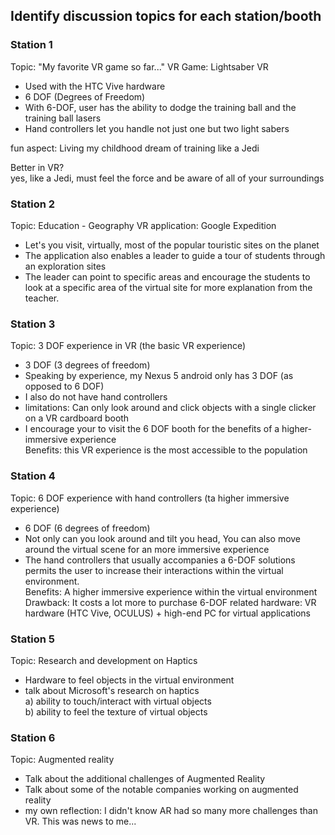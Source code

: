 ## Identify discussion topics for each station/booth

### Station 1

Topic: "My favorite VR game so far..."
VR Game:  Lightsaber VR
- Used with the HTC Vive hardware
- 6 DOF (Degrees of Freedom)
- With 6-DOF, user has the ability to dodge the training ball and the training ball lasers
- Hand controllers let you handle not just one but two light sabers

fun aspect:  Living my childhood dream of training like a Jedi

Better in VR? <br>
yes, like a Jedi, must feel the force and be aware of all of your surroundings


### Station 2

Topic:  Education - Geography
VR application:  Google Expedition
- Let's you visit, virtually, most of the popular touristic sites on the planet
- The application also enables a leader to guide a tour of students through an exploration sites
- The leader can point to specific areas and encourage the students to look at a specific area of the virtual site for
more explanation from the teacher.


### Station 3

Topic:  3 DOF experience in VR (the basic VR experience)
- 3 DOF (3 degrees of freedom)
- Speaking by experience, my Nexus 5 android only has 3 DOF (as opposed to 6 DOF)
- I also do not have hand controllers
- limitations:  Can only look around and click objects with a single clicker on a VR cardboard booth
- I encourage your to visit the 6 DOF booth for the benefits of a higher-immersive experience <br>
Benefits:  this VR experience is the most accessible to the population


### Station 4

Topic:  6 DOF experience with hand controllers (ta higher immersive experience)
- 6 DOF (6 degrees of freedom)
- Not  only can you look around and tilt you head, You can also move around the virtual scene for an more immersive experience
- The hand controllers that usually accompanies a 6-DOF solutions permits the user to increase their interactions within the virtual environment. <br>
Benefits:  A higher immersive experience within the virtual environment <br>
Drawback:  It costs a lot more to purchase 6-DOF related hardware: VR hardware (HTC Vive, OCULUS) + high-end PC for virtual applications



### Station 5

Topic: Research and development on Haptics
- Hardware to feel objects in the virtual environment
- talk about Microsoft's research on haptics <br>
a) ability to touch/interact with virtual objects <br>
b) ability to feel the texture of virtual objects


### Station 6

Topic:  Augmented reality
- Talk about the additional challenges of Augmented Reality
- Talk about some of the notable companies working on augmented reality
- my own reflection:  I didn't know AR had so many more challenges than VR.  This was news to me...







